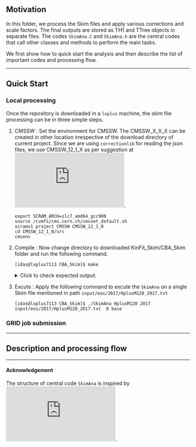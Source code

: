 ## Motivation

In this folder, we process the Skim files and apply various corrections and scale factors. 
The final outputs are stored as TH1 and TTree objects in separate files.
The codes `SkimAna.C` and `SkimAna.h` are the central codes that call other classes and methods to perform the main tasks.

We first show how to quick start the analysis and then describe the list of important codes and processing flow.

---
## Quick Start

### Local processing

Once the repository is downloaded in a `lxplus` machine, the skim file processing can be in three simple steps.

1. CMSSW : Set the environment for CMSSW. The CMSSW_X_X_X can be created in other location irrespective of the download directory of current project. Since we are using `correctionlib` for reading the json files, we use CMSSW_12_1_X as per suggestion at ![link](https://cms-nanoaod.github.io/correctionlib/install.html#inside-cmssw). 

   ```console
   export SCRAM_ARCH=slc7_amd64_gcc900
   source /cvmfs/cms.cern.ch/cmsset_default.sh
   scramv1 project CMSSW CMSSW_12_1_0
   cd CMSSW_12_1_0/src
   cmsenv
   ```

2. Compile : Now change directory to downloaded KinFit_Skim/CBA_Skim folder and run the following command.
   ```console
   [idas@lxplus7113 CBA_Skim]$ make
   ```

   <details>
         <summary markdown="span"> Click to check expected output.</summary>
   
   
	```console	 
         g++ -fPIC -g  -c `root-config --libs` -I`root-config --incdir` -std=c++17 -D STANDALONE src/FactorizedJetCorrector.cpp -o src/FactorizedJetCorrector.o
         g++ -fPIC -g  -c `root-config --libs` -I`root-config --incdir` -std=c++17 -D STANDALONE src/JetCorrectorParameters.cpp -o src/JetCorrectorParameters.o
         g++ -fPIC -g  -c `root-config --libs` -I`root-config --incdir` -std=c++17 -D STANDALONE src/SimpleJetCorrector.cpp -o src/SimpleJetCorrector.o
         g++ -fPIC -g  -c `root-config --libs` -I`root-config --incdir` -std=c++17 -D STANDALONE src/JetCorrectionUncertainty.cpp -o src/JetCorrectionUncertainty.o 
         g++ -fPIC -g  -c `root-config --libs` -I`root-config --incdir` -std=c++17 -D STANDALONE src/SimpleJetCorrectionUncertainty.cpp -o src/SimpleJetCorrectionUncertainty.o
         g++ -fPIC -g  -c `root-config --libs` -I`root-config --incdir` -std=c++17 -D STANDALONE src/JECvariation.cpp -o src/JECvariation.o
         g++ -fPIC -g  -c `root-config --libs` -I`root-config --incdir` -std=c++17 -D STANDALONE src/JetResolutionObject.cc -o src/JetResolutionObject.o
         g++ -fPIC -g  -c `root-config --libs` -I`root-config --incdir` -std=c++17 -D STANDALONE src/JetResolution.cc -o src/JetResolution.o
         g++ -fPIC -g  -c -I`root-config --incdir` -std=c++17 -D STANDALONE src/EventTree.cpp -o src/EventTree.o
         g++ -fPIC -g  -c -I`root-config --incdir` -std=c++17 -D STANDALONE src/Selector.cpp -o src/Selector.o
         g++ -fPIC -g  -c -I`root-config --incdir` -std=c++17 -D STANDALONE src/EventPick.cpp -o src/EventPick.o
         g++ -fPIC -g  -c `root-config --libs` -I`root-config --incdir` -std=c++17 -D STANDALONE src/RoccoR.cc -o src/RoccoR.o
         g++ -fPIC -g  -c -I`root-config --incdir` -std=c++17 -D STANDALONE src/PUReweight.cpp -o src/PUReweight.o
         g++ -fPIC -g  -c -I`root-config --incdir` -std=c++17 -D STANDALONE src/BTagCalibrationStandalone.cpp -o src/BTagCalibrationStandalone.o
         g++ -fPIC -g  -o SkimAna `correction config --cflags --ldflags --rpath` `root-config --libs` -I`root-config --incdir` -I/cvmfs/cms.cern.ch/slc7_amd64_gcc900/cms/cmssw/CMSSW_12_1_0/src -L/cvmfs/cms.cern.ch/slc7_amd64_gcc900/cms/cmssw/CMSSW_12_1_0/lib/slc7_amd64_gcc900 -std=c++17 -D STANDALONE src/EventTree.o src/EventPick.o src/Selector.o  src/PUReweight.o src/BTagCalibrationStandalone.o src/Utils.cc src/FactorizedJetCorrector.o src/JetCorrectorParameters.o src/SimpleJetCorrector.o src/JetCorrectionUncertainty.o src/SimpleJetCorrectionUncertainty.o src/JECvariation.o src/RoccoR.o src/JetResolution.cc src/JetResolutionObject.cc SkimAna.C -lPhysicsToolsKinFitter -lEG -lProof
	 ```

   </details>



3. Excute : Apply the following command to excute the `SkimAna` on a single Skim file mentioned in path `input/eos/2017/HplusM120_2017.txt`
   ```console
   [idas@lxplus7113 CBA_Skim]$ ./SkimAna HplusM120 2017 input/eos/2017/HplusM120_2017.txt  0 base
   ```

### GRID job submission

---
## Description and processing flow



---
#### Acknowledgement

The structure of central code `SkimAna` is inspired by ![h1Analysis](https://root.cern/doc/master/h1analysis_8C.html).
